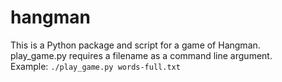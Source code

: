 # hangman

This is a Python package and script for a game of Hangman.  
play_game.py requires a filename as a command line argument.  
Example:
```./play_game.py words-full.txt```
